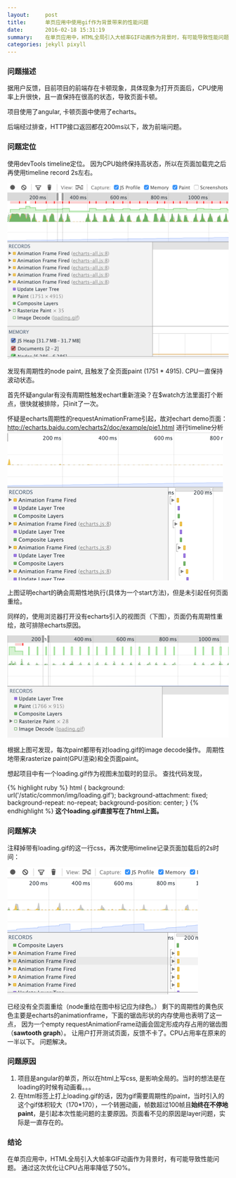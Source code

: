```yaml
---
layout:     post
title:      单页应用中使用gif作为背景带来的性能问题
date:       2016-02-18 15:31:19
summary:    在单页应用中，HTML全局引入大帧率GIF动画作为背景时，有可能导致性能问题。通过这次优化让CPU占用率降低了50%。
categories: jekyll pixyll
---
```


### 问题描述 ###

据用户反馈，目前项目的前端存在卡顿现象，具体现象为打开页面后，CPU使用率上升很快，且一直保持在很高的状态，导致页面卡顿。

项目使用了angular, 卡顿页面中使用了echarts。

后端经过排查，HTTP接口返回都在200ms以下，故为前端问题。



### 问题定位 ###

使用devTools timeline定位。 因为CPU始终保持高状态，所以在页面加载完之后再使用timeline record 2s左右。

![image](/assets/images/1.png)

发现有周期性的node paint, 且触发了全页面paint (1751 * 4915). CPU一直保持波动状态。

首先怀疑angular有没有周期性触发echart重新渲染？在$watch方法里面打个断点，很快就被排除，只init了一次。

怀疑是echarts周期性的requestAnimationFrame引起，故对echart demo页面：http://echarts.baidu.com/echarts2/doc/example/pie1.html 进行timeline分析
![image](/assets/images/2.png)



上图证明echart的确会周期性地执行(具体为一个start方法)，但是未引起任何页面重绘。

同样的，使用浏览器打开没有echarts引入的视图页（下图），页面仍有周期性重绘，故可排除echarts原因。

![image](/assets/images/3.png)


根据上图可发现，每次paint都带有对loading.gif的image decode操作。
周期性地带来rasterize paint(GPU渲染)和全页面paint。

想起项目中有一个loading.gif作为视图未加载时的显示。
查找代码发现，

{% highlight ruby %}
  html {
   background: url('/static/common/img/loading.gif');
   background-attachment: fixed;
   background-repeat: no-repeat; 
   background-position: center;
}
{% endhighlight %}
**这个loading.gif直接写在了html上面。**



### 问题解决 ###

注释掉带有loading.gif的这一行css，再次使用timeline记录页面加载后的2s时间：

![image](/assets/images/4.png)



已经没有全页面重绘（node重绘在图中标记应为绿色。）
剩下的周期性的黄色灰色主要是echarts的animationframe，下面的锯齿形状的内存使用也表明了这一点，
因为一个empty requestAnimationFrame动画会固定形成内存占用的锯齿图（**sawtooth graph**）。
让用户打开测试页面，反馈不卡了。CPU占用率在原来的一半以下。
问题解决。



### 问题原因 ###


1.  项目是angular的单页，所以在html上写css, 是影响全局的。当时的想法是在loading的时候有动画看。。。
2.  在html标签上打上loading.gif的话，因为gif需要周期性的paint，当时引入的这个gif体积较大（170*170），一个转圈动画，帧数超过100帧且**始终在不停地paint**，是引起本次性能问题的主要原因。页面看不见的原因是layer问题，实际是一直存在的。



### 结论 ###

在单页应用中，HTML全局引入大帧率GIF动画作为背景时，有可能导致性能问题。
通过这次优化让CPU占用率降低了50%。
